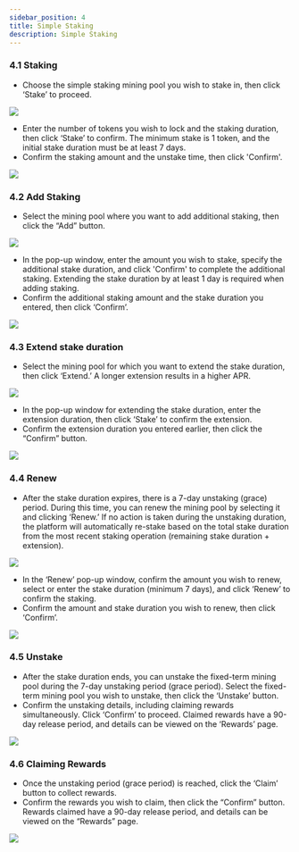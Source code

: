 ```yaml
---
sidebar_position: 4
title: Simple Staking
description: Simple Staking
---
```


### 4.1 **Staking**

-   Choose the simple staking mining pool you wish to stake in, then click ‘Stake’ to proceed.

![](/img/4.2.1.1.png)

-   Enter the number of tokens you wish to lock and the staking duration, then click ‘Stake’ to confirm. The minimum stake is 1 token, and the initial stake duration must be at least 7 days.
-   Confirm the staking amount and the unstake time, then click 'Confirm'.

![](/img/4.2.1.2.png)

### 4.2 **Add Staking**

-   Select the mining pool where you want to add additional staking, then click the “Add” button.

![](/img/4.2.2.1.png)

-   In the pop-up window, enter the amount you wish to stake, specify the additional stake duration, and click 'Confirm' to complete the additional staking. Extending the stake duration by at least 1 day is required when adding staking.
-   Confirm the additional staking amount and the stake duration you entered, then click ‘Confirm’.

![](/img/4.2.2.2.png)

### 4.3 **Extend stake duration**

-   Select the mining pool for which you want to extend the stake duration, then click ‘Extend.’ A longer extension results in a higher APR.

![](/img/4.2.3.1.png)

-   In the pop-up window for extending the stake duration, enter the extension duration, then click ‘Stake’ to confirm the extension.
-   Confirm the extension duration you entered earlier, then click the “Confirm” button.

![](/img/4.2.3.2.png)

### 4.4 **Renew**

-   After the stake duration expires, there is a 7-day unstaking (grace) period. During this time, you can renew the mining pool by selecting it and clicking ‘Renew.’ If no action is taken during the unstaking duration, the platform will automatically re-stake based on the total stake duration from the most recent staking operation (remaining stake duration + extension).

![](/img/4.2.4.1.png)

-   In the ‘Renew’ pop-up window, confirm the amount you wish to renew, select or enter the stake duration (minimum 7 days), and click ‘Renew’ to confirm the staking.
-   Confirm the amount and stake duration you wish to renew, then click ‘Confirm’.

![](/img/4.2.4.2.png)

### 4.5 **Unstake**

-   After the stake duration ends, you can unstake the fixed-term mining pool during the 7-day unstaking period (grace period). Select the fixed-term mining pool you wish to unstake, then click the ‘Unstake’ button.
-   Confirm the unstaking details, including claiming rewards simultaneously. Click ‘Confirm’ to proceed. Claimed rewards have a 90-day release period, and details can be viewed on the ‘Rewards’ page.

![](/img/4.2.5.1.png)

### 4.6 **Claiming Rewards**

-   Once the unstaking period (grace period) is reached, click the ‘Claim’ button to collect rewards.
-   Confirm the rewards you wish to claim, then click the “Confirm” button. Rewards claimed have a 90-day release period, and details can be viewed on the “Rewards” page.

![](/img/4.2.6.1.png)